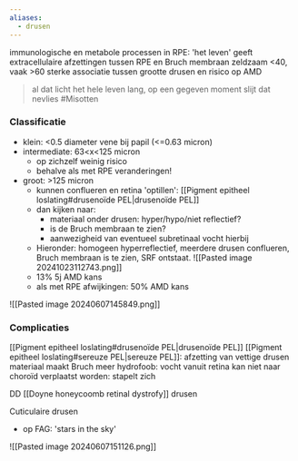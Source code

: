 ```yaml
---
aliases:
  - drusen
---
```


immunologische en metabole processen in RPE: 'het leven' geeft
extracellulaire afzettingen tussen RPE en Bruch membraan
zeldzaam <40, vaak >60
sterke associatie tussen grootte drusen en risico op AMD
> al dat licht het hele leven lang, op een gegeven moment slijt dat nevlies #Misotten

### Classificatie
- klein: <0.5 diameter vene bij papil (<=0.63 micron)
- intermediate: 63<x<125 micron 
	- op zichzelf weinig risico
	- behalve als met RPE veranderingen!
- groot: >125 micron
	- kunnen conflueren en retina 'optillen': [[Pigment epitheel loslating#drusenoïde PEL|drusenoïde PEL]] 
	- dan kijken naar: 
		- materiaal onder drusen: hyper/hypo/niet reflectief?
		- is de Bruch membraan te zien?
		- aanwezigheid van eventueel subretinaal vocht hierbij
	- Hieronder: homogeen hyperreflectief, meerdere drusen conflueren, Bruch membraan is te zien, SRF ontstaat.
		![[Pasted image 20241023112743.png]]
	- 13% 5j AMD kans
	- als met RPE afwijkingen: 50% AMD kans

![[Pasted image 20240607145849.png]]

### Complicaties
[[Pigment epitheel loslating#drusenoïde PEL|drusenoïde PEL]]
[[Pigment epitheel loslating#sereuze PEL|sereuze PEL]]: afzetting van vettige drusen materiaal maakt Bruch meer hydrofoob: vocht vanuit retina kan niet naar choroïd verplaatst worden: stapelt zich 

DD 
[[Doyne honeycoomb retinal dystrofy]] drusen

Cuticulaire drusen
- op FAG: 'stars in the sky'

![[Pasted image 20240607151126.png]]
